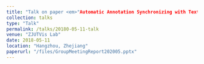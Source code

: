 ```yaml
---
title: "Talk on paper <em>"Automatic Annotation Synchronizing with Textual Description for Visualization."</em>"
collection: talks
type: "Talk"
permalink: /talks/20180-05-11-talk
venue: "ZJUTVis Lab"
date: 2018-05-11
location: "Hangzhou, Zhejiang"
paperurl: "/files/GroupMeetingReport202005.pptx"
---                
```

